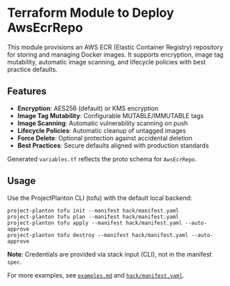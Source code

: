 # Terraform Module to Deploy AwsEcrRepo

This module provisions an AWS ECR (Elastic Container Registry) repository for storing and managing Docker images.
It supports encryption, image tag mutability, automatic image scanning, and lifecycle policies with best practice defaults.

## Features

- **Encryption**: AES256 (default) or KMS encryption
- **Image Tag Mutability**: Configurable MUTABLE/IMMUTABLE tags
- **Image Scanning**: Automatic vulnerability scanning on push
- **Lifecycle Policies**: Automatic cleanup of untagged images
- **Force Delete**: Optional protection against accidental deletion
- **Best Practices**: Secure defaults aligned with production standards

Generated `variables.tf` reflects the proto schema for `AwsEcrRepo`.

## Usage

Use the ProjectPlanton CLI (tofu) with the default local backend:

```shell
project-planton tofu init --manifest hack/manifest.yaml
project-planton tofu plan --manifest hack/manifest.yaml
project-planton tofu apply --manifest hack/manifest.yaml --auto-approve
project-planton tofu destroy --manifest hack/manifest.yaml --auto-approve
```

**Note**: Credentials are provided via stack input (CLI), not in the manifest `spec`.

For more examples, see [`examples.md`](./examples.md) and [`hack/manifest.yaml`](../hack/manifest.yaml).

